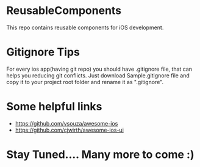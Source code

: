 # ReusableComponents

This repo contains reusable components for iOS development.


# Gitignore Tips
For every ios app(having git repo) you should have .gitignore file, that can helps you reducing git conflicts. Just download Sample.gitignore file and copy it to your project root folder and rename it as ".gitignore".


# Some helpful links
- https://github.com/vsouza/awesome-ios
- https://github.com/cjwirth/awesome-ios-ui


# Stay Tuned.... Many more to come :)
